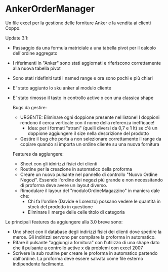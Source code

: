 # AnkerOrderManager
Un file excel per la gestione delle forniture Anker e la vendita ai clienti Coppo.

Update 3.1:

- Passaggio da una formula matriciale a una tabella pivot per il calcolo dell'ordine aggregato
- I riferimenti in "Anker" sono stati aggiornati e riferiscono correttamente alla nuova tabella pivot
- Sono stati ridefiniti tutti i named range e ora sono pochi e più chiari
- E' stato aggiunto lo sku anker al modulo cliente
- E' stato rimosso il tasto in controllo active x con una classica shape

  Bugs da gestire:
  - URGENTE: Eliminare ogni doppione presente nel listone! I doppioni rendono il cerca verticale con il nome della referenza inefficace!
      - Idea: per i formati "strani" (quelli diversi da 0,7 e 1 lt) se c'è un doppione aggiungere il size nella descrizione del prodotto
  - Gestire il bug che porta a non selezionare correttamente il range da copiare quando si importa un ordine cliente su una nuova fornitura 

  Features da aggiungere:
  - Sheet con gli idnirizzi fisici dei clienti
  - Routine per la creazione in automatico della proforma
  - Creare un nuovo pulsante nel pannello di controllo "Nuovo Ordine Negozi". Essendo l'ordine dei negozi più grande e non necessitando di proforma deve avere un layout diverso.
  - Rimodulare il layour del "moduloOrdineMagazzino" in maniera dale che:
      - Chi fa l'ordine (Davide e Lorenzo) possano vedere le quantità in stock del prodotto in questione
      - Eliminare il merge delle celle titolo di categoria



Le principali features da aggiungere alla 3.0 breve sono:

- Uno sheet con il database degli indirizzi fisici dei clienti dove spedire la merce. Gli indirizzi servono per compilare la proforma in automatico.
- Rifare il pulsante "aggiungi a fornitura" con l'utilizzo di una shape dato che il pulsante a controllo active x dà problemi con excel 2007
- Scrivere la sub routine per creare le proforma in automatico partendo dall'ordine. La proforma deve essere salvata come file esterno indipendente facilmente.
